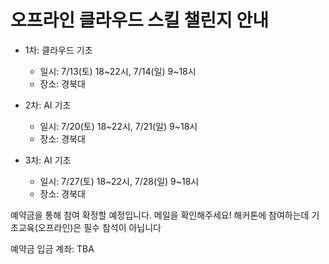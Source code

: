 # 오프라인 클라우드 스킬 챌린지 안내

* 1차: 클라우드 기초
  * 일시: 7/13(토) 18~22시, 7/14(일) 9~18시
  * 장소: 경북대

* 2차: AI 기초
  * 일시: 7/20(토) 18~22시, 7/21(일) 9~18시
  * 장소: 경북대

* 3차: AI 기초
  * 일시: 7/27(토) 18~22시, 7/28(일) 9~18시
  * 장소: 경북대

예약금을 통해 참여 확정할 예정입니다. 메일을 확인해주세요!
해커톤에 참여하는데 기초교육(오프라인)은 필수 참석이 아닙니다

예약금 입금 계좌: TBA